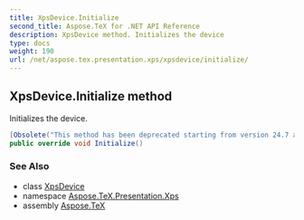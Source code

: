 ```yaml
---
title: XpsDevice.Initialize
second_title: Aspose.TeX for .NET API Reference
description: XpsDevice method. Initializes the device
type: docs
weight: 190
url: /net/aspose.tex.presentation.xps/xpsdevice/initialize/
---
```

## XpsDevice.Initialize method

Initializes the device.

```csharp
[Obsolete("This method has been deprecated starting from version 24.7 and will be hidden in version 24.10.")]
public override void Initialize()
```

### See Also

* class [XpsDevice](../)
* namespace [Aspose.TeX.Presentation.Xps](../../xpsdevice/)
* assembly [Aspose.TeX](../../../)


